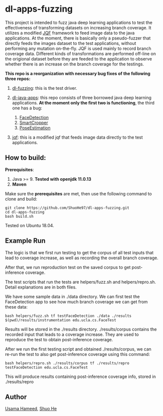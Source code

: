# dl-apps-fuzzing

This project is intended to fuzz java deep learning applications to test the effectiveness of transforming datasets on increasing branch coverage. It utilizes a modified [JQF](https://github.com/rohanpadhye/JQF) framework to feed image data to the java applications. At the moment, there is basically only a pseudo-fuzzer that directly feeds the images dataset to the test applications, without performing any mutation on-the-fly. JQF is used mainly to record branch coverage data. Different kinds of transformations are performed off-line on the origional dataset before they are feeded to the application to observe whether there is an increase on the branch coverage for the testings. 

**This repo is a reorganization with necessary bug fixes of the following three repos:**

1. [dl-fuzzing](https://github.com/usama54321/dl-fuzzing): this is the test driver.

2. [dl-java-apps](https://github.com/usama54321/dl-java-apps): this repo consists of three borrowed java deep learning applications. **At the moment only the first two is functioning**, the third one has a bug:
    1. [FaceDetection](https://github.com/tzolov/mtcnn-java)
    2. [SmartCropper](https://github.com/pqpo/SmartCropper)
    3. [PoseEstimation](https://fritz.mycloudrepo.io/public/repositories/android/ai/fritz/)

3. [jqf](https://github.com/usama54321/jqf): this is a modified jqf that feeds image data directly to the test applications.

## How to build:

**Prerequisites**:
1. Java >= 9. **Tested with openjdk 11.0.13**
2. **Maven**

Make sure the **prerequisites** are met, then use the following command to clone and build:
```
git clone https://github.com/ShuoHe97/dl-apps-fuzzing.git
cd dl-apps-fuzzing
bash build.sh
```
Tested on Ubuntu 18.04.




## Example Run
The logic is that we first run testing to get the corpus of all test inputs that lead to coverage increase, as well as recording the overall branch coverage.

After that, we run reproduction test on the saved corpus to get post-inference coverage.

The test scripts that run the tests are helpers/fuzz.sh and helpers/repro.sh. Detail explanations are in both files. 

We have some sample data in ./data directory. We can first test the FaceDetection app to see how much branch coverage we can get from these data:
```
bash helpers/fuzz.sh tf testFaceDetection ./data ./results $(pwd)/results/instrumentation edu.ucla.cs.FaceTest
```
Results will be stored in the ./results directory. ./results/corpus contains the recorded input that leads to a coverage increase. They are used to reproduce the test to obtain post-inference coverage.



After we run the first testing script and obtained ./results/corpus, we can re-run the test to also get post-inference coverage using this command:
```
bash helpers/repro.sh ./results/corpus tf ./results/repro testFaceDetection edu.ucla.cs.FaceTest
```
This will produce results containing post-inference coverage info, stored in ./results/repro



## Author

[Usama Hameed](https://github.com/usama54321), [Shuo He](https://github.com/ShuoHe97)
